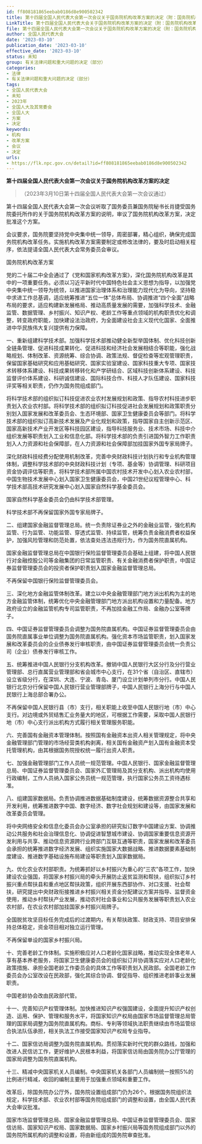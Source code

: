 ```yaml
---
id: ff808181865eebab0186d8e900502342
title: 第十四届全国人民代表大会第一次会议关于国务院机构改革方案的决定（附：国务院机构改革方案）
LinkTitle: 第十四届全国人民代表大会关于国务院机构改革方案的决定（附：国务院机构改革方案）
file: 第十四届全国人民代表大会第一次会议关于国务院机构改革方案的决定（附：国务院机构改革方案）_20230310_ff808181865eebab0186d8e900502342.docx
author: 全国人民代表大会
date: '2023-03-10'
publication_date: '2023-03-10'
effective_date: '2023-03-10'
status: 未知
group: 有关法律问题和重大问题的决定（部分）
categories:
- 法律
- 有关法律问题和重大问题的决定（部分）
tags:
- 全国人民代表大会
- 未知
- 2023年
- 全国人大及其常委会
- 全国人大
- 方案
- 决定
keywords:
- 机构
- 改革方案
- 会议
- 决定
urls:
- https://flk.npc.gov.cn/detail?id=ff808181865eebab0186d8e900502342
---
```


**第十四届全国人民代表大会第一次会议关于国务院机构改革方案的决定**

> （2023年3月10日第十四届全国人民代表大会第一次会议通过）

第十四届全国人民代表大会第一次会议听取了国务委员兼国务院秘书长肖捷受国务院委托所作的关于国务院机构改革方案的说明，审议了国务院机构改革方案，决定批准这个方案。

会议要求，国务院要坚持党中央集中统一领导，周密部署，精心组织，确保完成国务院机构改革任务。实施机构改革方案需要制定或修改法律的，要及时启动相关程序，依法提请全国人民代表大会常务委员会审议。

国务院机构改革方案

党的二十届二中全会通过了《党和国家机构改革方案》，深化国务院机构改革是其中的一项重要任务。必须以习近平新时代中国特色社会主义思想为指导，以加强党中央集中统一领导为统领，以推进国家治理体系和治理能力现代化为导向，坚持稳中求进工作总基调，适应统筹推进“五位一体”总体布局、协调推进“四个全面”战略布局的要求，适应构建新发展格局、推动高质量发展的需要，加强科学技术、金融监管、数据管理、乡村振兴、知识产权、老龄工作等重点领域的机构职责优化和调整，转变政府职能，加快建设法治政府，为全面建设社会主义现代化国家、全面推进中华民族伟大复兴提供有力保障。

一、重新组建科学技术部。加强科学技术部推动健全新型举国体制、优化科技创新全链条管理、促进科技成果转化、促进科技和经济社会发展相结合等职能，强化战略规划、体制改革、资源统筹、综合协调、政策法规、督促检查等宏观管理职责，保留国家基础研究和应用基础研究、国家实验室建设、国家科技重大专项、国家技术转移体系建设、科技成果转移转化和产学研结合、区域科技创新体系建设、科技监督评价体系建设、科研诚信建设、国际科技合作、科技人才队伍建设、国家科技评奖等相关职责，仍作为国务院组成部门。

将科学技术部的组织拟订科技促进农业农村发展规划和政策、指导农村科技进步职责划入农业农村部。将科学技术部的组织拟订科技促进社会发展规划和政策职责分别划入国家发展和改革委员会、生态环境部、国家卫生健康委员会等部门。将科学技术部的组织拟订高新技术发展及产业化规划和政策，指导国家自主创新示范区、国家高新技术产业开发区等科技园区建设，指导科技服务业、技术市场、科技中介组织发展等职责划入工业和信息化部。将科学技术部的负责引进国外智力工作职责划入人力资源和社会保障部，在人力资源和社会保障部加挂国家外国专家局牌子。

深化财政科技经费分配使用机制改革，完善中央财政科技计划执行和专业机构管理体制，调整科学技术部的中央财政科技计划（专项、基金等）协调管理、科研项目资金协调评估等职责，将科学技术部所属中国农村技术开发中心划入农业农村部，中国生物技术发展中心划入国家卫生健康委员会，中国21世纪议程管理中心、科学技术部高技术研究发展中心划入国家自然科学基金委员会。

国家自然科学基金委员会仍由科学技术部管理。

科学技术部不再保留国家外国专家局牌子。

二、组建国家金融监督管理总局。统一负责除证券业之外的金融业监管，强化机构监管、行为监管、功能监管、穿透式监管、持续监管，统筹负责金融消费者权益保护，加强风险管理和防范处置，依法查处违法违规行为，作为国务院直属机构。

国家金融监督管理总局在中国银行保险监督管理委员会基础上组建，将中国人民银行对金融控股公司等金融集团的日常监管职责、有关金融消费者保护职责，中国证券监督管理委员会的投资者保护职责划入国家金融监督管理总局。

不再保留中国银行保险监督管理委员会。

三、深化地方金融监管体制改革。建立以中央金融管理部门地方派出机构为主的地方金融监管体制，统筹优化中央金融管理部门地方派出机构设置和力量配备。地方政府设立的金融监管机构专司监管职责，不再加挂金融工作局、金融办公室等牌子。

四、中国证券监督管理委员会调整为国务院直属机构。中国证券监督管理委员会由国务院直属事业单位调整为国务院直属机构。强化资本市场监管职责，划入国家发展和改革委员会的企业债券发行审核职责，由中国证券监督管理委员会统一负责公司（企业）债券发行审核工作。

五、统筹推进中国人民银行分支机构改革。撤销中国人民银行大区分行及分行营业管理部、总行直属营业管理部和省会城市中心支行，在31个省（自治区、直辖市）设立省级分行，在深圳、大连、宁波、青岛、厦门设立计划单列市分行。中国人民银行北京分行保留中国人民银行营业管理部牌子，中国人民银行上海分行与中国人民银行上海总部合署办公。

不再保留中国人民银行县（市）支行，相关职能上收至中国人民银行地（市）中心支行。对边境或外贸结售汇业务量大的地区，可根据工作需要，采取中国人民银行地（市）中心支行派出机构方式履行相关管理服务职能。

六、完善国有金融资本管理体制。按照国有金融资本出资人相关管理规定，将中央金融管理部门管理的市场经营类机构剥离，相关国有金融资产划入国有金融资本受托管理机构，由其根据国务院授权统一履行出资人职责。

七、加强金融管理部门工作人员统一规范管理。中国人民银行、国家金融监督管理总局、中国证券监督管理委员会、国家外汇管理局及其分支机构、派出机构均使用行政编制，工作人员纳入国家公务员统一规范管理，执行国家公务员工资待遇标准。

八、组建国家数据局。负责协调推进数据基础制度建设，统筹数据资源整合共享和开发利用，统筹推进数字中国、数字经济、数字社会规划和建设等，由国家发展和改革委员会管理。

将中央网络安全和信息化委员会办公室承担的研究拟订数字中国建设方案、协调推动公共服务和社会治理信息化、协调促进智慧城市建设、协调国家重要信息资源开发利用与共享、推动信息资源跨行业跨部门互联互通等职责，国家发展和改革委员会承担的统筹推进数字经济发展、组织实施国家大数据战略、推进数据要素基础制度建设、推进数字基础设施布局建设等职责划入国家数据局。

九、优化农业农村部职责。为统筹抓好以乡村振兴为重心的“三农”各项工作，加快建设农业强国，将国家乡村振兴局的牵头开展防止返贫监测和帮扶，组织拟订乡村振兴重点帮扶县和重点地区帮扶政策，组织开展东西部协作、对口支援、社会帮扶，研究提出中央财政衔接推进乡村振兴相关资金分配建议方案并指导、监督资金使用，推动乡村帮扶产业发展，推动农村社会事业和公共服务发展等职责划入农业农村部，在农业农村部加挂国家乡村振兴局牌子。

全国脱贫攻坚目标任务完成后的过渡期内，有关帮扶政策、财政支持、项目安排保持总体稳定，资金项目相对独立运行管理。

不再保留单设的国家乡村振兴局。

十、完善老龄工作体制。实施积极应对人口老龄化国家战略，推动实现全体老年人享有基本养老服务，将国家卫生健康委员会的组织拟订并协调落实应对人口老龄化政策措施、承担全国老龄工作委员会的具体工作等职责划入民政部。全国老龄工作委员会办公室改设在民政部，强化其综合协调、督促指导、组织推进老龄事业发展职责。

中国老龄协会改由民政部代管。

十一、完善知识产权管理体制。加快推进知识产权强国建设，全面提升知识产权创造、运用、保护、管理和服务水平，将国家知识产权局由国家市场监督管理总局管理的国家局调整为国务院直属机构。商标、专利等领域执法职责继续由市场监管综合执法队伍承担，相关执法工作接受国家知识产权局专业指导。

十二、国家信访局调整为国务院直属机构。贯彻落实新时代党的群众路线，加强和改进人民信访工作，更好维护人民根本利益，将国家信访局由国务院办公厅管理的国家局调整为国务院直属机构。

十三、精减中央国家机关人员编制。中央国家机关各部门人员编制统一按照5%的比例进行精减，收回的编制主要用于加强重点领域和重要工作。

改革后，除国务院办公厅外，国务院设置组成部门仍为26个。根据国务院组织法规定，科学技术部、农业农村部等国务院组成部门的调整和设置，由全国人民代表大会审议批准。

国家市场监督管理总局、国家金融监督管理总局、中国证券监督管理委员会、国家信访局、国家知识产权局、国家数据局、国家乡村振兴局等国务院组成部门以外的国务院所属机构的调整和设置，将由新组成的国务院审查批准。
